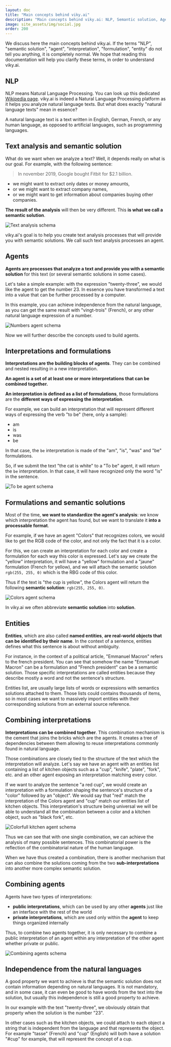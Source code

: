 ```yaml
---
layout: doc
title: "Main concepts behind viky.ai"
description: "Main concepts behind viky.ai: NLP, Semantic solution, Agent, interpretation..."
image: site_assets/img/social.jpg
order: 200
---
```


We discuss here the main concepts behind viky.ai. If the terms "NLP", "semantic solution", "agent", "interpretation", "formulation", "entity" do not tell you anything, it is completely normal. We hope that reading this documentation will help you clarify these terms, in order to understand viky.ai.


## NLP

NLP means Natural Language Processing. You can look up this dedicated [Wikipedia page](https://en.wikipedia.org/wiki/Natural_language_processing). viky.ai is indeed a Natural Language Processing platform as it helps you analyze natural language texts. But what does exactly "natural language texts" mean in essence?

A natural language text is a text written in English, German, French, or any human language, as opposed to artificial languages, such as programming languages.


## Text analysis and semantic solution

What do we want when we analyze a text? Well, it depends really on what is our goal. For example, with the following sentence:

> In november 2019, Google bought Fitbit for $2.1 billion.

* we might want to extract only dates or money amounts,
* or we might want to extract company names,
* or we might want to get information about companies buying other companies.

**The result of the analysis** will then be very different. This **is what we call a semantic solution**.

![Text analysis schema](img/text-analysis.png "An agent analize text and return a semantic solution")

viky.ai's goal is to help you create text analysis processes that will provide you with semantic solutions. We call such text analysis processes an agent.


## Agents

**Agents are processes that analyze a text and provide you with a semantic solution** for this text (or several semantic solutions in some cases).

Let's take a simple example: with the expression "twenty-three", we would like the agent to get the number 23. In essence you have transformed a text into a value that can be further processed by a computer.

In this example, you can achieve independence from the natural language, as you can get the same result with "vingt-trois" (French), or any other natural language expression of a number.

![Numbers agent schema](img/numbers-agent.png "Numbers agent analyse text and produces a semantic solution")

Now we will further describe the concepts used to build agents.


## Interpretations and formulations

**Interpretations are the building blocks of agents**. They can be combined and nested resulting in a new interpretation.

**An agent is a set of at least one or more interpretations that can be combined together.**

**An interpretation is defined as a list of formulations**, those formulations are the **different ways of expressing the interpretation**.

For example, we can build an interpretation that will represent different ways of expressing the verb "to be" (here, only a sample):

* am
* is
* was
* be

In that case, the `be` interpretation is made of the "am", "is", "was" and "be" formulations.

So, if we submit the text "the cat is white" to a "To be" agent, it will return the `be` interpretation. In that case, it will have recognized only the word "is" in the sentence.

![To be agent schema](img/to-be-agent.png "To be agent recognized be interpretation")


## Formulations and semantic solutions

Most of the time, **we want to standardize the agent's analysis**: we know which interpretation the agent has found, but we want to translate it **into a processable format**.

For example, if we have an agent "Colors" that recognizes colors, we would like to get the RGB code of the color, and not only the fact that it is a color.

For this, we can create an interpretation for each color and create a formulation for each way this color is expressed. Let's say we create the "yellow" interpretation, it will have a "yellow" formulation and a "jaune" formulation (French for yellow), and we will attach the semantic solution `rgb(255, 255, 0)` which is the RBG code of this color.

Thus if the text is "the cup is yellow", the Colors agent will return the following **semantic solution**: `rgb(255, 255, 0)`.

![Colors agent schema](img/colors-agent.png "Colors agent recognized and nomalize yellow color by providing a solution")

<aside class="primary">
  <p>
    In viky.ai we often abbreviate <strong>semantic solution</strong> into <strong>solution</strong>.
  </p>
</aside>


## Entities

**Entities**, which are also called **named entities**, **are real-world objects that can be identified by their name**. In the context of a sentence, entities defines what this sentence is about without ambiguity.

For instance, in the context of a political article, "Emmanuel Macron" refers to the french president. You can see that somehow the name "Emmanuel Macron" can be a formulation and "French president" can be a semantic solution. Those specific interpretations are called entities because they describe mostly a word and not the sentence's structure.

Entities list, are usually large lists of words or expressions with semantics solutions attached to them. Those lists could contains thousands of items, so in most cases we want to massively import entities with their corresponding solutions from an external source reference.


## Combining interpretations

**Interpretations can be combined together**. This combination mechanism is the cement that joins the bricks which are the agents. It creates a tree of dependencies between them allowing to reuse interpretations commonly found in natural language.

Those combinations are closely tied to the structure of the text which the interpretation will analyze. Let's say we have an agent with an entities list containing a list of kitchen objects such as a "cup", "knife", "plate", "fork", etc. and an other agent exposing an interpretation matching every color.

If we want to analyze the sentence "a red cup", we would create an interpretation with a formulation shaping the sentence's structure of a "color" followed by an "object". We would say that "red" match the interpretation of the Colors agent and "cup" match our entities list of kitchen objects. This interpretation's structure being universal we will be able to understand all the combination between a color and a kitchen object, such as "black fork", etc.

![Colorfull kitchen agent schema](img/colorfull-kitchen-agent.png "Combining interpretations")

Thus we can see that with one single combination, we can achieve the analysis of many possible sentences. This combinatorial power is the reflection of the combinatorial nature of the human language.

<aside class="primary">
  <p>
    When we have thus created a combination, there is another mechanism that can also combine the solutions coming from the two <strong>sub-interpretations</strong> into another more complex semantic solution.
  </p>
</aside>


## Combining agents

Agents have two types of interpretations:

* **public interpretations**, which can be used by any other **agents** just like an interface with the rest of the world
* **private interpretations**, which are used only within the **agent** to keep things organized internally

Thus, to combine two agents together, it is only necessary to combine a public interpretation of an agent within any interpretation of the other agent whether private or public.

![Combining agents schema](img/combining-agents.png "Combining agents: agent A uses a public interpretation from agent B")


## Independence from the natural languages

A good property we want to achieve is that the semantic solution does not contain information depending on natural languages. It is not mandatory, and in some case, it can even be good to have words from the text into the solution, but usually this independence is still a good property to achieve.

In our example with the text "twenty-three", we obviously obtain that property when the solution is the number "23".

In other cases such as the kitchen objects, we could attach to each object a string that is independent from the language and that represents the object. For example "tasse" (French) and "cup" (English) will both have a solution "#cup" for example, that will represent the concept of a cup.
